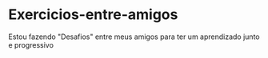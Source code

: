 # Exercicios-entre-amigos
Estou fazendo "Desafios" entre meus amigos para ter um aprendizado junto e progressivo
